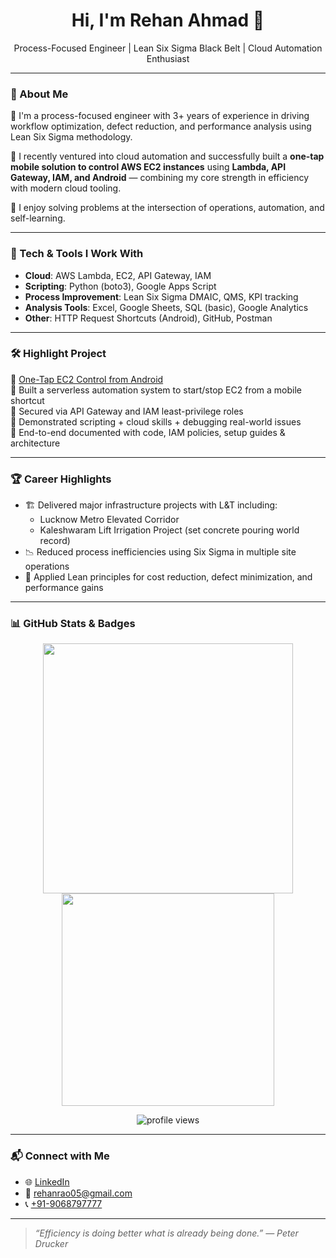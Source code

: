 <h1 align="center">Hi, I'm Rehan Ahmad 👋</h1>
<p align="center">
  Process-Focused Engineer | Lean Six Sigma Black Belt | Cloud Automation Enthusiast
</p>

---

### 🧠 About Me

🎯 I'm a process-focused engineer with 3+ years of experience in driving workflow optimization, defect reduction, and performance analysis using Lean Six Sigma methodology.  

🚀 I recently ventured into cloud automation and successfully built a **one-tap mobile solution to control AWS EC2 instances** using **Lambda, API Gateway, IAM, and Android** — combining my core strength in efficiency with modern cloud tooling.

🧪 I enjoy solving problems at the intersection of operations, automation, and self-learning.

---

### 🔧 Tech & Tools I Work With

- **Cloud**: AWS Lambda, EC2, API Gateway, IAM
- **Scripting**: Python (boto3), Google Apps Script
- **Process Improvement**: Lean Six Sigma DMAIC, QMS, KPI tracking
- **Analysis Tools**: Excel, Google Sheets, SQL (basic), Google Analytics
- **Other**: HTTP Request Shortcuts (Android), GitHub, Postman

---

### 🛠 Highlight Project

📌 [One-Tap EC2 Control from Android](https://github.com/rehanxahmad/ec2-mobile-automation)  
🔹 Built a serverless automation system to start/stop EC2 from a mobile shortcut  
🔹 Secured via API Gateway and IAM least-privilege roles  
🔹 Demonstrated scripting + cloud skills + debugging real-world issues  
🔹 End-to-end documented with code, IAM policies, setup guides & architecture

---

### 🏆 Career Highlights

- 🏗️ Delivered major infrastructure projects with L&T including:
  - Lucknow Metro Elevated Corridor
  - Kaleshwaram Lift Irrigation Project (set concrete pouring world record)
- 📉 Reduced process inefficiencies using Six Sigma in multiple site operations
- 🔄 Applied Lean principles for cost reduction, defect minimization, and performance gains

---

### 📊 GitHub Stats & Badges

<p align="center">
  <img src="https://github-readme-stats.vercel.app/api?username=rehanxahmad&show_icons=true&theme=default" width="400" />
  <img src="https://github-readme-stats.vercel.app/api/top-langs/?username=rehanxahmad&layout=compact" width="340" />
</p>

<p align="center">
  <img src="https://komarev.com/ghpvc/?username=rehanxahmad&label=Profile+Views" alt="profile views" />
</p>

---

### 📬 Connect with Me

- 🌐 [LinkedIn](https://www.linkedin.com/in/rehanxahmad)
- 📧 rehanrao05@gmail.com
- 📞 [+91-9068797777](tel:+919068797777)

---

> _“Efficiency is doing better what is already being done.” — Peter Drucker_
